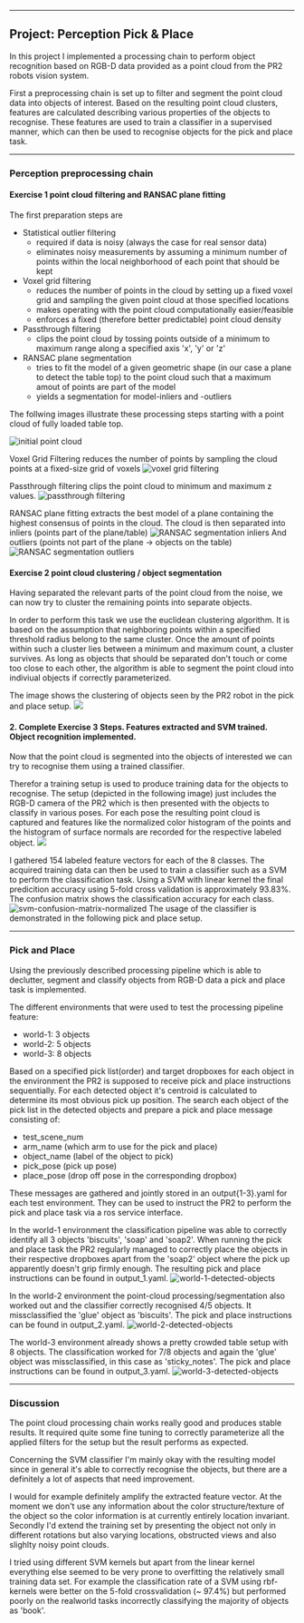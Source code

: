 
---

## Project: Perception Pick & Place
In this project I implemented a processing chain to perform object recognition based on RGB-D data provided as a point cloud from the PR2 robots vision system.

First a preprocessing chain is set up to filter and segment the point cloud data into objects of interest.
Based on the resulting point cloud clusters, features are calculated describing various properties of the objects to recognise. These features are used to train a classifier in a supervised manner, which can then be used to recognise objects for the pick and place task.

---
### Perception preprocessing chain
#### Exercise 1 point cloud filtering and RANSAC plane fitting
The first preparation steps are 
- Statistical outlier filtering
    - required if data is noisy (always the case for real sensor data)
    - eliminates noisy measurements by assuming a minimum number of points within the local neighborhood of each point that should be kept
- Voxel grid filtering
    - reduces the number of points in the cloud by setting up a fixed voxel grid and sampling the given point cloud at those specified locations
    - makes operating with the point cloud computationally easier/feasible
    - enforces a fixed (therefore better predictable) point cloud density
- Passthrough filtering
    - clips the point cloud by tossing points outside of a minimum to maximum range along a specified axis 'x', 'y' or 'z'
- RANSAC plane segmentation
    - tries to fit the model of a given geometric shape (in our case a plane to detect the table top) to the point cloud such that a maximum amout of points are part of the model
    - yields a segmentation for model-inliers and -outliers

The follwing images illustrate these processing steps starting with a point cloud of fully loaded table top.

![initial point cloud](./ex1_1_table.png)

Voxel Grid Filtering reduces the number of points by sampling the cloud points at a fixed-size grid of voxels
![voxel grid filtering](./ex1_2_voxel_filt.png)

Passthrough filtering clips the point cloud to minimum and maximum z values.
![passthrough filtering](./ex1_3_passthrough.png)

RANSAC plane fitting extracts the best model of a plane containing the highest consensus of points in the cloud.
The cloud is then separated into inliers (points part of the plane/table)
![RANSAC segmentation inliers](./ex1_4_ransac_inliers.png)
And outliers (points not part of the plane -> objects on the table)
![RANSAC segmentation outliers](./ex1_4_ransac_outliers.png)


#### Exercise 2 point cloud clustering / object segmentation
Having separated the relevant parts of the point cloud from the noise, we can now try to cluster the remaining points into separate objects. 

In order to perform this task we use the euclidean clustering algorithm.
It is based on the assumption that neighboring points within a specified threshold radius belong to the same cluster. Once the amount of points within such a cluster lies between a minimum and maximum count, a cluster survives.
As long as objects that should be separated don't touch or come too close to each other, the algorithm is able to segment the point cloud into indiviual objects if correctly parameterized.

The image shows the clustering of objects seen by the PR2 robot in the pick and place setup.
![](./ex2_clustering.png)

#### 2. Complete Exercise 3 Steps.  Features extracted and SVM trained.  Object recognition implemented.

Now that the point cloud is segmented into the objects of interested we can try to recognise them using a trained classifier.

Therefor a training setup is used to produce training data for the objects to recognise. The setup (depicted in the following image) just includes the RGB-D camera of the PR2 which is then presented with the objects to classify in various poses. For each pose the resulting point cloud is captured and features like the normalized color histogram of the points and the histogram of surface normals are recorded for the respective labeled object.
![](./ex3_capture_features.png)

I gathered 154 labeled feature vectors for each of the 8 classes.
The acquired training data can then be used to train a classifier such as a SVM to perform the classification task.
Using a SVM with linear kernel the final predicition accuracy using 5-fold cross validation is approximately 93.83%.
The confusion matrix shows the classification accuracy for each class.
![svm-confusion-matrix-normalized](./svm_confusion_matrix_normalized.png)
The usage of the classifier is demonstrated in the following pick and place setup.

---

### Pick and Place 

Using the previously described processing pipeline which is able to declutter, segment and classify objects from RGB-D data a pick and place task is implemented.

The different environments that were used to test the processing pipeline feature:
- world-1: 3 objects
- world-2: 5 objects
- world-3: 8 objects

Based on a specified pick list(order) and target dropboxes for each object in the environment the PR2 is supposed to receive pick and place instructions sequentially.
For each detected object it's centroid is calculated to determine its most obvious pick up position.
The search each object of the pick list in the detected objects and prepare a pick and place message consisting of:
- test_scene_num
- arm_name (which arm to use for the pick and place)
- object_name (label of the object to pick)
- pick_pose (pick up pose)
- place_pose (drop off pose in the corresponding dropbox)

These messages are gathered and jointly stored in an output{1-3}.yaml for each test environment. They can be used to instruct the PR2 to perform the pick and place task via a ros service interface.

In the world-1 environment the classification pipeline was able to correctly identify all 3 objects 'biscuits', 'soap' and 'soap2'.
When running the pick and place task the PR2 regularly managed to correctly place the objects in their respective dropboxes apart from the 'soap2' object where the pick up apparently doesn't grip firmly enough.
The resulting pick and place instructions can be found in output_1.yaml.
![world-1-detected-objects](./world1_recog.png)

In the world-2 environment the point-cloud processing/segmentation also worked out and the classifier correctly recognised 4/5 objects. It missclassified the 'glue' object as 'biscuits'.
The pick and place instructions can be found in output_2.yaml.
![world-2-detected-objects](./world2_recog.png)

The world-3 environment already shows a pretty crowded table setup with 8 objects. The classification worked for 7/8 objects and again the 'glue' object was missclassified, in this case as 'sticky_notes'.
The pick and place instructions can be found in output_3.yaml.
![world-3-detected-objects](./world3_recog.png)



---
### Discussion

The point cloud processing chain works really good and produces stable results. It required quite some fine tuning to correctly parameterize all the applied filters for the setup but the result performs as expected.

Concerning the SVM classifier I'm mainly okay with the resulting model since in general it's able to correctly recognise the objects, but there are a definitely a lot of aspects that need improvement.

I would for example definitely amplify the extracted feature vector. At the moment we don't use any information about the color structure/texture of the object so the color information is at currently entirely location invariant.
Secondly I'd extend the training set by presenting the object not only in different rotations but also varying locations, obstructed views and also slighlty noisy point clouds.

I tried using different SVM kernels but apart from the linear kernel everything else seemed to be very prone to overfitting the relatively small training data set. For example the classification rate of a SVM using rbf-kernels were better on the 5-fold crossvalidation (~ 97.4%) but performed poorly on the realworld tasks incorrectly classifying the majority of objects as 'book'.
